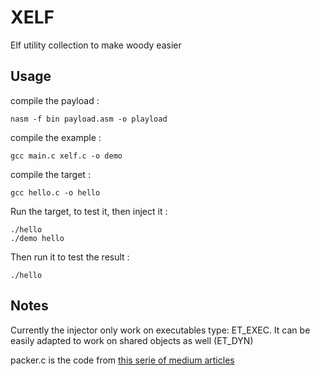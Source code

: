 # XELF

Elf utility collection to make woody easier

## Usage

compile the payload :
```
nasm -f bin payload.asm -o playload
```
compile the example :
```
gcc main.c xelf.c -o demo
```

compile the target :
```
gcc hello.c -o hello
```

Run the target, to test it, then inject it :
```
./hello
./demo hello
```

Then run it to test the result :
```
./hello
```

## Notes

Currently the injector only work on executables type: ET_EXEC.
It can be easily adapted to work on shared objects as well (ET_DYN)

packer.c is the code from [this serie of medium articles](https://medium.com/analytics-vidhya/malware-engineering-part-0x2-finding-shelter-for-parasite-751145dd18d0)
